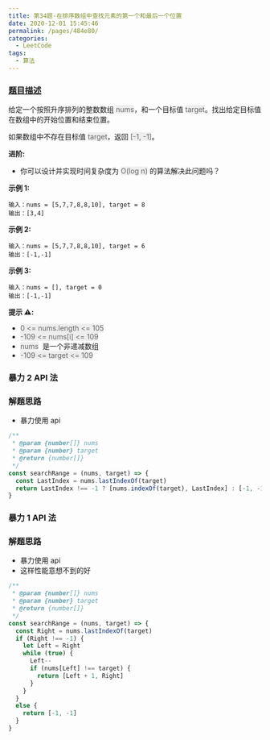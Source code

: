 ```yaml
---
title: 第34题-在排序数组中查找元素的第一个和最后一个位置
date: 2020-12-01 15:45:46
permalink: /pages/484e80/
categories:
  - LeetCode
tags:
  - 算法
---
```


### [题目描述](https://leetcode-cn.com/problems/find-first-and-last-position-of-element-in-sorted-array/)

给定一个按照升序排列的整数数组 <font style="background: #eee; color: #666;">nums</font>，和一个目标值 <font style="background: #eee; color: #666;">target</font>。找出给定目标值在数组中的开始位置和结束位置。

如果数组中不存在目标值 <font style="background: #eee; color: #666;">target</font>，返回 <font style="background: #eee; color: #666;">[-1, -1]</font>。

**进阶:**

- 你可以设计并实现时间复杂度为 <font style="background: #eee; color: #666;">O(log n)</font> 的算法解决此问题吗？

**示例 1:**

```
输入：nums = [5,7,7,8,8,10], target = 8
输出：[3,4]
```

<!-- more -->

**示例 2:**

```
输入：nums = [5,7,7,8,8,10], target = 6
输出：[-1,-1]
```

**示例 3:**

```
输入：nums = [], target = 0
输出：[-1,-1]
```

**提示 ⚠️:**

- <font style="background: #eee; color: #666;">0 <= nums.length <= 105</font>
- <font style="background: #eee; color: #666;">-109 <= nums[i] <= 109</font>
- <font style="background: #eee; color: #666;">nums</font>  是一个非递减数组
- <font style="background: #eee; color: #666;">-109 <= target <= 109</font>

### 暴力 2 API 法

### 解题思路

- 暴力使用 api

```JavaScript
/**
 * @param {number[]} nums
 * @param {number} target
 * @return {number[]}
 */
const searchRange = (nums, target) => {
  const LastIndex = nums.lastIndexOf(target)
  return LastIndex !== -1 ? [nums.indexOf(target), LastIndex] : [-1, -1]
}
```

### 暴力 1 API 法

### 解题思路

- 暴力使用 api
- 这样性能意想不到的好

```JavaScript
/**
 * @param {number[]} nums
 * @param {number} target
 * @return {number[]}
 */
const searchRange = (nums, target) => {
  const Right = nums.lastIndexOf(target)
  if (Right !== -1) {
    let Left = Right
    while (true) {
      Left--
      if (nums[Left] !== target) {
        return [Left + 1, Right]
      }
    }
  }
  else {
    return [-1, -1]
  }
}
```
